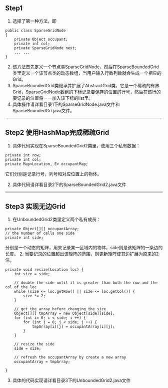## Step1
1. 选择了第一种方法，即
```
public class SparseGridNode
{
    private Object occupant;
    private int col;
    private SparseGridNode next;
    ... ...
}
```
2. 该方法首先定义一个节点类SparseGridNode，然后在SparseBoundedGrid类里定义一个该节点类的动态数组，当用户输入行数列数就会生成一个相应的Grid。
3. SparseBoundedGrid类继承并扩展了AbstractGrid类，它是一个稀疏的有界Grid，SparseGridNode数组的下标记录要保存的位置的行号，然后在该行的要记录的位置将一一加入该下标的list里。
4. 具体操作请详看目录1下的SparseGridNode.java文件和SparseBoundedGri.java文件。
---
## Step2 使用HashMap完成稀疏Grid
1. 具体代码实现在SparseBoundedGrid2类里，使用三个私有数据：
```
private int row;
private int col;
private Map<Location, E> occupantMap;     
```
它们分别是记录行号，列号和对应位置上的物体。

2. 具体代码请详看目录2下的SparseBoundedGrid2.java文件
---
## Step3 实现无边Grid
1. 在UnboundedGrid2类里定义两个私有成员：
```
private Object[][] occupantArray;
// the number of cells one side
private int side;
```
分别是一个动态的矩阵，用来记录某一区域内的物体，side则是该矩阵的一条边的长度。
2. 当要记录的位置超出该矩阵的范围，则更新矩阵使其边扩展为原来的2倍。
```
private void resize(Location loc) {
	int size = side;
		
	// double the side until it is greater than both the row and the col of the loc
	while (size <= loc.getRow() || size <= loc.getCol()) {
		size *= 2;
	}
		
	// get the array before changing the size
	Object[][] tmpArray = new Object[side][side];
	for (int i= 0; i < side; i ++) {
		for (int j = 0; j < side; j ++) {
			tmpArray[i][j] = occupantArray[i][j];
		}
	}
			
	// resize the side
	side = size;
		
	// refresh the occupantArray by create a new array
	occupantArray = tmpArray;
		
}
```
3. 具体的代码实现请详看目录3下的UnboundedGrid2.java文件